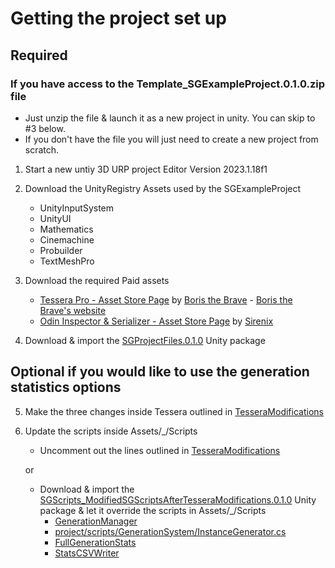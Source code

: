 # Getting the project set up

## Required

### If you have access to the Template_SGExampleProject.0.1.0.zip file
* Just unzip the file & launch it as a new project in unity. You can skip to #3 below.
* If you don't have the file you will just need to create a new project from scratch.

1. Start a new untiy 3D URP project Editor Version 2023.1.18f1

2. Download the UnityRegistry Assets used by the SGExampleProject

    - UnityInputSystem
    - UnityUI
    - Mathematics
    - Cinemachine
    - Probuilder
    - TextMeshPro

3. Download the required Paid assets
   - [Tessera Pro - Asset Store Page](https://assetstore.unity.com/packages/tools/level-design/tessera-pro-161077) by [Boris the Brave](https://assetstore.unity.com/publishers/44953) - [Boris the Brave's website](https://www.boristhebrave.com)
   - [Odin Inspector & Serializer - Asset Store Page](https://assetstore.unity.com/packages/tools/utilities/odin-inspector-and-serializer-89041) by [Sirenix](https://assetstore.unity.com/publishers/3727)

4. Download & import the [SGProjectFiles.0.1.0](project/unity-packages/SGProjectFiles.0.1.0.unitypackage) Unity package


## Optional if you would like to use the generation statistics options

5. Make the three changes inside Tessera outlined in [TesseraModifications](project/scripts/TesseraModifications.cs)

6. Update the scripts inside Assets/_/Scripts
    - Uncomment out the lines outlined in [TesseraModifications](project/scripts/TesseraModifications.cs)

    or

    - Download & import the [SGScripts_ModifiedSGScriptsAfterTesseraModifications.0.1.0](project/unity-packages/SGScripts_ModifiedSGScriptsAfterTesseraModifications.0.1.0.unitypackage) Unity package & let it override the scripts in Assets/_/Scripts
       - [GenerationManager](project/scripts/GenerationSystem/GenerationManager.cs)
       - [project/scripts/GenerationSystem/InstanceGenerator.cs](InstanceGenerator)
       - [FullGenerationStats](project/scripts/Statistics/FullGenerationStats.cs)
       - [StatsCSVWriter](project/scripts/Statistics/StatsCSVWriter.cs)
